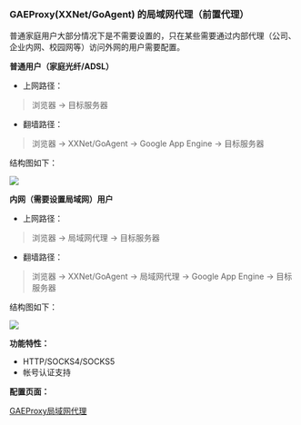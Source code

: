 ### GAEProxy(XXNet/GoAgent) 的局域网代理（前置代理）

普通家庭用户大部分情况下是不需要设置的，只在某些需要通过内部代理（公司、企业内网、校园网等）访问外网的用户需要配置。



**普通用户（家庭光纤/ADSL）**

* 上网路径：
> 浏览器 -> 目标服务器

* 翻墙路径：
> 浏览器 -> XXNet/GoAgent -> Google App Engine -> 目标服务器

结构图如下：

![](https://cloud.githubusercontent.com/assets/17795455/13734940/48ef4a3c-e9de-11e5-9f98-12b77bfe9c06.jpg)


**内网（需要设置局域网）用户**

* 上网路径：
> 浏览器 -> 局域网代理 -> 目标服务器

* 翻墙路径：
> 浏览器 -> XXNet/GoAgent -> 局域网代理 -> Google App Engine -> 目标服务器

结构图如下：

![](https://cloud.githubusercontent.com/assets/17795455/13734951/85a76298-e9de-11e5-9315-2d52b199d1e3.JPG)


**功能特性：**

* HTTP/SOCKS4/SOCKS5
* 帐号认证支持

**配置页面：**

[GAEProxy局域网代理](http://127.0.0.1:8085/?module=launcher&menu=config)
